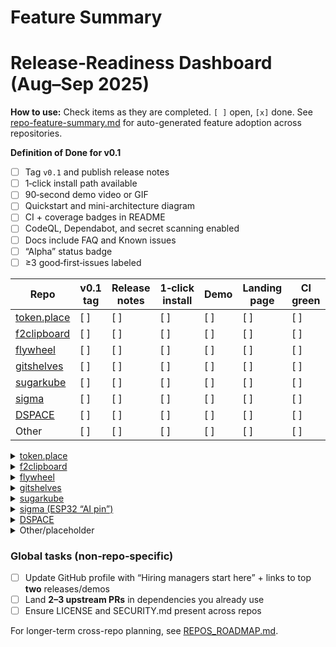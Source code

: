 # Feature Summary

<!-- BEGIN: RELEASE-READINESS DASHBOARD -->
# Release‑Readiness Dashboard (Aug–Sep 2025)

**How to use:** Check items as they are completed. `[ ]` open, `[x]` done.
See [repo-feature-summary.md](repo-feature-summary.md) for auto-generated
feature adoption across repositories.

**Definition of Done for v0.1**

- [ ] Tag `v0.1` and publish release notes
- [ ] 1‑click install path available
- [ ] 90‑second demo video or GIF
- [ ] Quickstart and mini-architecture diagram
- [ ] CI + coverage badges in README
- [ ] CodeQL, Dependabot, and secret scanning enabled
- [ ] Docs include FAQ and Known issues
- [ ] “Alpha” status badge
- [ ] ≥3 good‑first‑issues labeled

| Repo | v0.1 tag | Release notes | 1‑click install | Demo | Landing page | CI green | Coverage badge | Security scans | Arch doc |
| --- | --- | --- | --- | --- | --- | --- | --- | --- | --- |
| [token.place](https://github.com/futuroptimist/token.place) | [ ] | [ ] | [ ] | [ ] | [ ] | [ ] | [ ] | [ ] | [ ] |
| [f2clipboard](https://github.com/futuroptimist/f2clipboard) | [ ] | [ ] | [ ] | [ ] | [ ] | [ ] | [ ] | [ ] | [ ] |
| [flywheel](https://github.com/futuroptimist/flywheel) | [ ] | [ ] | [ ] | [ ] | [ ] | [ ] | [ ] | [ ] | [ ] |
| [gitshelves](https://github.com/futuroptimist/gitshelves) | [ ] | [ ] | [ ] | [ ] | [ ] | [ ] | [ ] | [ ] | [ ] |
| [sugarkube](https://github.com/futuroptimist/sugarkube) | [ ] | [ ] | [ ] | [ ] | [ ] | [ ] | [ ] | [ ] | [ ] |
| [sigma](https://github.com/futuroptimist/sigma) | [ ] | [ ] | [ ] | [ ] | [ ] | [ ] | [ ] | [ ] | [ ] |
| [DSPACE](https://github.com/futuroptimist/DSPACE) | [ ] | [ ] | [ ] | [ ] | [ ] | [ ] | [ ] | [ ] | [ ] |
| Other | [ ] | [ ] | [ ] | [ ] | [ ] | [ ] | [ ] | [ ] | [ ] |

<details>
<summary><a href="https://github.com/futuroptimist/token.place">token.place</a></summary>

1) **Releases & Packaging**
- [ ] Tag **v0.1.0** and push tag
- [ ] Write release notes with **What’s new**, **Try it in 60s**, **Roadmap next**
- [ ] Adopt SemVer; add CHANGELOG (or Release Drafter)
- [ ] 1-click install path(s):
  - [ ] `pipx install <pkg>` (if Python CLI)
  - [ ] `docker run ghcr.io/<owner>/<image>:<tag>` or `docker compose up`
  - [ ] Homebrew formula or Scoop/winget (optional; if widely useful)

2) **On‑Ramp & Dev Experience**
- [ ] `make dev` (or `uv`/`just`) to spin up everything locally (no config)
- [ ] `make test`, `make lint`, `make fmt`, `make docs`
- [ ] Devcontainer (`.devcontainer/`) for Codespaces
- [ ] Pre‑commit with ruff/black/isort/mypy (or equivalents)

3) **CI & Quality**
- [ ] GitHub Actions: lint+test+coverage on PRs / default branch
- [ ] Coverage report + **Codecov badge** in README
- [ ] OS/Python matrix (if applicable)
- [ ] Smoke test workflow; gate release on passing status
- [ ] Automated publish on tag (PyPI / GHCR / Homebrew tap as relevant)

4) **Security & Supply Chain**
- [ ] CodeQL enabled
- [ ] Secret scanning + push protection
- [ ] Dependabot (or Renovate) for deps + GH Actions
- [ ] (Optional) SBOM (syft) + provenance (SLSA) for releases

5) **Docs & Comms**
- [ ] README “above the fold” pitch + **Quickstart (≤60s)**
- [ ] **90‑second demo GIF/video** linked at top
- [ ] **Architecture** (3 bullets + one diagram image)
- [ ] Status badge (“Alpha”) + Support matrix (if applicable)
- [ ] FAQ / Known issues / Footguns
- [ ] Website or GitHub Pages landing page (when appropriate)

6) **Community & Operations**
- [ ] CONTRIBUTING.md and CODE_OF_CONDUCT.md
- [ ] Issue/PR templates
- [ ] ≥3 “good first issue” tickets
- [ ] Project board or milestones

**Repo-specific extras**
- [ ] `docker compose` for relay+server+mock LLM (single command)
- [ ] Basic threat model & privacy notes
- [ ] Sample benchmarks (latency/throughput on a canned workload)

</details>

<details>
<summary><a href="https://github.com/futuroptimist/f2clipboard">f2clipboard</a></summary>

1) **Releases & Packaging**
- [ ] Tag **v0.1.0** and push tag
- [ ] Write release notes with **What’s new**, **Try it in 60s**, **Roadmap next**
- [ ] Adopt SemVer; add CHANGELOG (or Release Drafter)
- [ ] 1-click install path(s):
  - [ ] `pipx install <pkg>` (if Python CLI)
  - [ ] `docker run ghcr.io/<owner>/<image>:<tag>` or `docker compose up`
  - [ ] Homebrew formula or Scoop/winget (optional; if widely useful)

2) **On‑Ramp & Dev Experience**
- [ ] `make dev` (or `uv`/`just`) to spin up everything locally (no config)
- [ ] `make test`, `make lint`, `make fmt`, `make docs`
- [ ] Devcontainer (`.devcontainer/`) for Codespaces
- [ ] Pre‑commit with ruff/black/isort/mypy (or equivalents)

3) **CI & Quality**
- [ ] GitHub Actions: lint+test+coverage on PRs / default branch
- [ ] Coverage report + **Codecov badge** in README
- [ ] OS/Python matrix (if applicable)
- [ ] Smoke test workflow; gate release on passing status
- [ ] Automated publish on tag (PyPI / GHCR / Homebrew tap as relevant)

4) **Security & Supply Chain**
- [ ] CodeQL enabled
- [ ] Secret scanning + push protection
- [ ] Dependabot (or Renovate) for deps + GH Actions
- [ ] (Optional) SBOM (syft) + provenance (SLSA) for releases

5) **Docs & Comms**
- [ ] README “above the fold” pitch + **Quickstart (≤60s)**
- [ ] **90‑second demo GIF/video** linked at top
- [ ] **Architecture** (3 bullets + one diagram image)
- [ ] Status badge (“Alpha”) + Support matrix (if applicable)
- [ ] FAQ / Known issues / Footguns
- [ ] Website or GitHub Pages landing page (when appropriate)

6) **Community & Operations**
- [ ] CONTRIBUTING.md and CODE_OF_CONDUCT.md
- [ ] Issue/PR templates
- [ ] ≥3 “good first issue” tickets
- [ ] Project board or milestones

**Repo-specific extras**
- [ ] Publish to **PyPI**; recommend `pipx install f2clipboard`
- [ ] CLI `--help` includes 2 concrete examples
- [ ] Shell completions (bash/zsh/fish)

</details>

<details>
<summary><a href="https://github.com/futuroptimist/flywheel">flywheel</a></summary>

1) **Releases & Packaging**
- [ ] Tag **v0.1.0** and push tag
- [ ] Write release notes with **What’s new**, **Try it in 60s**, **Roadmap next**
- [ ] Adopt SemVer; add CHANGELOG (or Release Drafter)
- [ ] 1-click install path(s):
  - [ ] `pipx install <pkg>` (if Python CLI)
  - [ ] `docker run ghcr.io/<owner>/<image>:<tag>` or `docker compose up`
  - [ ] Homebrew formula or Scoop/winget (optional; if widely useful)

2) **On‑Ramp & Dev Experience**
- [ ] `make dev` (or `uv`/`just`) to spin up everything locally (no config)
- [ ] `make test`, `make lint`, `make fmt`, `make docs`
- [ ] Devcontainer (`.devcontainer/`) for Codespaces
- [ ] Pre‑commit with ruff/black/isort/mypy (or equivalents)

3) **CI & Quality**
- [ ] GitHub Actions: lint+test+coverage on PRs / default branch
- [ ] Coverage report + **Codecov badge** in README
- [ ] OS/Python matrix (if applicable)
- [ ] Smoke test workflow; gate release on passing status
- [ ] Automated publish on tag (PyPI / GHCR / Homebrew tap as relevant)

4) **Security & Supply Chain**
- [ ] CodeQL enabled
- [ ] Secret scanning + push protection
- [ ] Dependabot (or Renovate) for deps + GH Actions
- [ ] (Optional) SBOM (syft) + provenance (SLSA) for releases

5) **Docs & Comms**
- [ ] README “above the fold” pitch + **Quickstart (≤60s)**
- [ ] **90‑second demo GIF/video** linked at top
- [ ] **Architecture** (3 bullets + one diagram image)
- [ ] Status badge (“Alpha”) + Support matrix (if applicable)
- [ ] FAQ / Known issues / Footguns
- [ ] Website or GitHub Pages landing page (when appropriate)

6) **Community & Operations**
- [ ] CONTRIBUTING.md and CODE_OF_CONDUCT.md
- [ ] Issue/PR templates
- [ ] ≥3 “good first issue” tickets
- [ ] Project board or milestones

**Repo-specific extras**
- [ ] Mark as **Template** repo
- [ ] “Use this template” one‑page walkthrough + screenshot/GIF
- [ ] Option to inject best‑practice scaffolding via `--save-dev`

</details>

<details>
<summary><a href="https://github.com/futuroptimist/gitshelves">gitshelves</a></summary>

1) **Releases & Packaging**
- [ ] Tag **v0.1.0** and push tag
- [ ] Write release notes with **What’s new**, **Try it in 60s**, **Roadmap next**
- [ ] Adopt SemVer; add CHANGELOG (or Release Drafter)
- [ ] 1-click install path(s):
  - [ ] `pipx install <pkg>` (if Python CLI)
  - [ ] `docker run ghcr.io/<owner>/<image>:<tag>` or `docker compose up`
  - [ ] Homebrew formula or Scoop/winget (optional; if widely useful)

2) **On‑Ramp & Dev Experience**
- [ ] `make dev` (or `uv`/`just`) to spin up everything locally (no config)
- [ ] `make test`, `make lint`, `make fmt`, `make docs`
- [ ] Devcontainer (`.devcontainer/`) for Codespaces
- [ ] Pre‑commit with ruff/black/isort/mypy (or equivalents)

3) **CI & Quality**
- [ ] GitHub Actions: lint+test+coverage on PRs / default branch
- [ ] Coverage report + **Codecov badge** in README
- [ ] OS/Python matrix (if applicable)
- [ ] Smoke test workflow; gate release on passing status
- [ ] Automated publish on tag (PyPI / GHCR / Homebrew tap as relevant)

4) **Security & Supply Chain**
- [ ] CodeQL enabled
- [ ] Secret scanning + push protection
- [ ] Dependabot (or Renovate) for deps + GH Actions
- [ ] (Optional) SBOM (syft) + provenance (SLSA) for releases

5) **Docs & Comms**
- [ ] README “above the fold” pitch + **Quickstart (≤60s)**
- [ ] **90‑second demo GIF/video** linked at top
- [ ] **Architecture** (3 bullets + one diagram image)
- [ ] Status badge (“Alpha”) + Support matrix (if applicable)
- [ ] FAQ / Known issues / Footguns
- [ ] Website or GitHub Pages landing page (when appropriate)

6) **Community & Operations**
- [ ] CONTRIBUTING.md and CODE_OF_CONDUCT.md
- [ ] Issue/PR templates
- [ ] ≥3 “good first issue” tickets
- [ ] Project board or milestones

**Repo-specific extras**
- [ ] Usage examples for common “archive/shelf” flows
- [ ] Large file story (Git LFS?) if relevant

</details>

<details>
<summary><a href="https://github.com/futuroptimist/sugarkube">sugarkube</a></summary>

1) **Releases & Packaging**
- [ ] Tag **v0.1.0** and push tag
- [ ] Write release notes with **What’s new**, **Try it in 60s**, **Roadmap next**
- [ ] Adopt SemVer; add CHANGELOG (or Release Drafter)
- [ ] 1-click install path(s):
  - [ ] `pipx install <pkg>` (if Python CLI)
  - [ ] `docker run ghcr.io/<owner>/<image>:<tag>` or `docker compose up`
  - [ ] Homebrew formula or Scoop/winget (optional; if widely useful)

2) **On‑Ramp & Dev Experience**
- [ ] `make dev` (or `uv`/`just`) to spin up everything locally (no config)
- [ ] `make test`, `make lint`, `make fmt`, `make docs`
- [ ] Devcontainer (`.devcontainer/`) for Codespaces
- [ ] Pre‑commit with ruff/black/isort/mypy (or equivalents)

3) **CI & Quality**
- [ ] GitHub Actions: lint+test+coverage on PRs / default branch
- [ ] Coverage report + **Codecov badge** in README
- [ ] OS/Python matrix (if applicable)
- [ ] Smoke test workflow; gate release on passing status
- [ ] Automated publish on tag (PyPI / GHCR / Homebrew tap as relevant)

4) **Security & Supply Chain**
- [ ] CodeQL enabled
- [ ] Secret scanning + push protection
- [ ] Dependabot (or Renovate) for deps + GH Actions
- [ ] (Optional) SBOM (syft) + provenance (SLSA) for releases

5) **Docs & Comms**
- [ ] README “above the fold” pitch + **Quickstart (≤60s)**
- [ ] **90‑second demo GIF/video** linked at top
- [ ] **Architecture** (3 bullets + one diagram image)
- [ ] Status badge (“Alpha”) + Support matrix (if applicable)
- [ ] FAQ / Known issues / Footguns
- [ ] Website or GitHub Pages landing page (when appropriate)

6) **Community & Operations**
- [ ] CONTRIBUTING.md and CODE_OF_CONDUCT.md
- [ ] Issue/PR templates
- [ ] ≥3 “good first issue” tickets
- [ ] Project board or milestones

**Repo-specific extras**
- [ ] KiCad/BOM artifacts attached to releases
- [ ] Assembly instructions w/ photos; cut list

</details>

<details>
<summary><a href="https://github.com/futuroptimist/sigma">sigma (ESP32 “AI pin”)</a></summary>

1) **Releases & Packaging**
- [ ] Tag **v0.1.0** and push tag
- [ ] Write release notes with **What’s new**, **Try it in 60s**, **Roadmap next**
- [ ] Adopt SemVer; add CHANGELOG (or Release Drafter)
- [ ] 1-click install path(s):
  - [ ] `pipx install <pkg>` (if Python CLI)
  - [ ] `docker run ghcr.io/<owner>/<image>:<tag>` or `docker compose up`
  - [ ] Homebrew formula or Scoop/winget (optional; if widely useful)

2) **On‑Ramp & Dev Experience**
- [ ] `make dev` (or `uv`/`just`) to spin up everything locally (no config)
- [ ] `make test`, `make lint`, `make fmt`, `make docs`
- [ ] Devcontainer (`.devcontainer/`) for Codespaces
- [ ] Pre‑commit with ruff/black/isort/mypy (or equivalents)

3) **CI & Quality**
- [ ] GitHub Actions: lint+test+coverage on PRs / default branch
- [ ] Coverage report + **Codecov badge** in README
- [ ] OS/Python matrix (if applicable)
- [ ] Smoke test workflow; gate release on passing status
- [ ] Automated publish on tag (PyPI / GHCR / Homebrew tap as relevant)

4) **Security & Supply Chain**
- [ ] CodeQL enabled
- [ ] Secret scanning + push protection
- [ ] Dependabot (or Renovate) for deps + GH Actions
- [ ] (Optional) SBOM (syft) + provenance (SLSA) for releases

5) **Docs & Comms**
- [ ] README “above the fold” pitch + **Quickstart (≤60s)**
- [ ] **90‑second demo GIF/video** linked at top
- [ ] **Architecture** (3 bullets + one diagram image)
- [ ] Status badge (“Alpha”) + Support matrix (if applicable)
- [ ] FAQ / Known issues / Footguns
- [ ] Website or GitHub Pages landing page (when appropriate)

6) **Community & Operations**
- [ ] CONTRIBUTING.md and CODE_OF_CONDUCT.md
- [ ] Issue/PR templates
- [ ] ≥3 “good first issue” tickets
- [ ] Project board or milestones

**Repo-specific extras**
- [ ] Firmware: build steps + prebuilt artifact
- [ ] Test jig notes; bring‑up checklist
- [ ] Enclosure STLs + simple print settings

</details>

<details>
<summary><a href="https://github.com/futuroptimist/DSPACE">DSPACE</a></summary>

1) **Releases & Packaging**
- [ ] Tag **v0.1.0** and push tag
- [ ] Write release notes with **What’s new**, **Try it in 60s**, **Roadmap next**
- [ ] Adopt SemVer; add CHANGELOG (or Release Drafter)
- [ ] 1-click install path(s):
  - [ ] `pipx install <pkg>` (if Python CLI)
  - [ ] `docker run ghcr.io/<owner>/<image>:<tag>` or `docker compose up`
  - [ ] Homebrew formula or Scoop/winget (optional; if widely useful)

2) **On‑Ramp & Dev Experience**
- [ ] `make dev` (or `uv`/`just`) to spin up everything locally (no config)
- [ ] `make test`, `make lint`, `make fmt`, `make docs`
- [ ] Devcontainer (`.devcontainer/`) for Codespaces
- [ ] Pre‑commit with ruff/black/isort/mypy (or equivalents)

3) **CI & Quality**
- [ ] GitHub Actions: lint+test+coverage on PRs / default branch
- [ ] Coverage report + **Codecov badge** in README
- [ ] OS/Python matrix (if applicable)
- [ ] Smoke test workflow; gate release on passing status
- [ ] Automated publish on tag (PyPI / GHCR / Homebrew tap as relevant)

4) **Security & Supply Chain**
- [ ] CodeQL enabled
- [ ] Secret scanning + push protection
- [ ] Dependabot (or Renovate) for deps + GH Actions
- [ ] (Optional) SBOM (syft) + provenance (SLSA) for releases

5) **Docs & Comms**
- [ ] README “above the fold” pitch + **Quickstart (≤60s)**
- [ ] **90‑second demo GIF/video** linked at top
- [ ] **Architecture** (3 bullets + one diagram image)
- [ ] Status badge (“Alpha”) + Support matrix (if applicable)
- [ ] FAQ / Known issues / Footguns
- [ ] Website or GitHub Pages landing page (when appropriate)

6) **Community & Operations**
- [ ] CONTRIBUTING.md and CODE_OF_CONDUCT.md
- [ ] Issue/PR templates
- [ ] ≥3 “good first issue” tickets
- [ ] Project board or milestones

**Repo-specific extras**
- [ ] MVP sim core + one “quest” example
- [ ] Data model & plugin architecture sketch
- [ ] “A/B test gardening params” example scenario

</details>

<details>
<summary>Other/placeholder</summary>

1) **Releases & Packaging**
- [ ] Tag **v0.1.0** and push tag
- [ ] Write release notes with **What’s new**, **Try it in 60s**, **Roadmap next**
- [ ] Adopt SemVer; add CHANGELOG (or Release Drafter)
- [ ] 1-click install path(s):
  - [ ] `pipx install <pkg>` (if Python CLI)
  - [ ] `docker run ghcr.io/<owner>/<image>:<tag>` or `docker compose up`
  - [ ] Homebrew formula or Scoop/winget (optional; if widely useful)

2) **On‑Ramp & Dev Experience**
- [ ] `make dev` (or `uv`/`just`) to spin up everything locally (no config)
- [ ] `make test`, `make lint`, `make fmt`, `make docs`
- [ ] Devcontainer (`.devcontainer/`) for Codespaces
- [ ] Pre‑commit with ruff/black/isort/mypy (or equivalents)

3) **CI & Quality**
- [ ] GitHub Actions: lint+test+coverage on PRs / default branch
- [ ] Coverage report + **Codecov badge** in README
- [ ] OS/Python matrix (if applicable)
- [ ] Smoke test workflow; gate release on passing status
- [ ] Automated publish on tag (PyPI / GHCR / Homebrew tap as relevant)

4) **Security & Supply Chain**
- [ ] CodeQL enabled
- [ ] Secret scanning + push protection
- [ ] Dependabot (or Renovate) for deps + GH Actions
- [ ] (Optional) SBOM (syft) + provenance (SLSA) for releases

5) **Docs & Comms**
- [ ] README “above the fold” pitch + **Quickstart (≤60s)**
- [ ] **90‑second demo GIF/video** linked at top
- [ ] **Architecture** (3 bullets + one diagram image)
- [ ] Status badge (“Alpha”) + Support matrix (if applicable)
- [ ] FAQ / Known issues / Footguns
- [ ] Website or GitHub Pages landing page (when appropriate)

6) **Community & Operations**
- [ ] CONTRIBUTING.md and CODE_OF_CONDUCT.md
- [ ] Issue/PR templates
- [ ] ≥3 “good first issue” tickets
- [ ] Project board or milestones

**Repo-specific extras**
- [ ] (placeholder)

</details>

### Global tasks (non‑repo‑specific)

- [ ] Update GitHub profile with “Hiring managers start here” + links to top **two** releases/demos
- [ ] Land **2–3 upstream PRs** in dependencies you already use
- [ ] Ensure LICENSE and SECURITY.md present across repos

For longer-term cross-repo planning, see [REPOS_ROADMAP.md](REPOS_ROADMAP.md).

<!-- END: RELEASE-READINESS DASHBOARD -->
